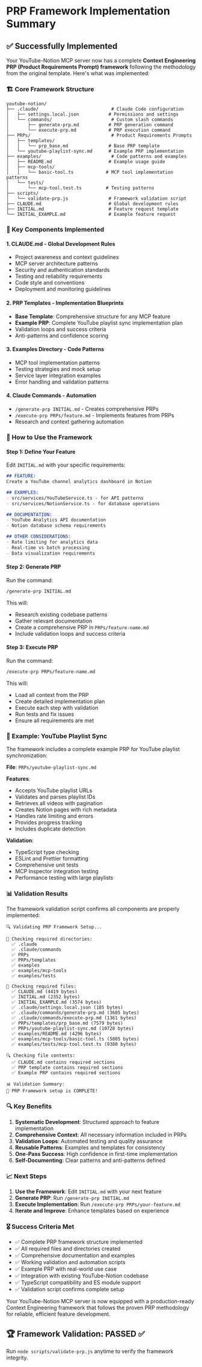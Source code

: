 # PRP Framework Implementation Summary

## ✅ Successfully Implemented

Your YouTube-Notion MCP server now has a complete **Context Engineering PRP (Product Requirements Prompt) framework** following the methodology from the original template. Here's what was implemented:

### 🏗️ Core Framework Structure

```
youtube-notion/
├── .claude/                           # Claude Code configuration
│   ├── settings.local.json           # Permissions and settings
│   └── commands/                      # Custom slash commands
│       ├── generate-prp.md           # PRP generation command
│       └── execute-prp.md            # PRP execution command
├── PRPs/                              # Product Requirements Prompts
│   ├── templates/
│   │   └── prp_base.md               # Base PRP template
│   └── youtube-playlist-sync.md      # Example PRP implementation
├── examples/                          # Code patterns and examples
│   ├── README.md                     # Example usage guide
│   ├── mcp-tools/
│   │   └── basic-tool.ts            # MCP tool implementation patterns
│   └── tests/
│       └── mcp-tool.test.ts         # Testing patterns
├── scripts/
│   └── validate-prp.js               # Framework validation script
├── CLAUDE.md                         # Global development rules
├── INITIAL.md                        # Feature request template
└── INITIAL_EXAMPLE.md                # Example feature request
```

### 🔧 Key Components Implemented

#### 1. **CLAUDE.md** - Global Development Rules
- Project awareness and context guidelines
- MCP server architecture patterns
- Security and authentication standards
- Testing and reliability requirements
- Code style and conventions
- Deployment and monitoring guidelines

#### 2. **PRP Templates** - Implementation Blueprints
- **Base Template**: Comprehensive structure for any MCP feature
- **Example PRP**: Complete YouTube playlist sync implementation plan
- Validation loops and success criteria
- Anti-patterns and confidence scoring

#### 3. **Examples Directory** - Code Patterns
- MCP tool implementation patterns
- Testing strategies and mock setup
- Service layer integration examples
- Error handling and validation patterns

#### 4. **Claude Commands** - Automation
- `/generate-prp INITIAL.md` - Creates comprehensive PRPs
- `/execute-prp PRPs/feature.md` - Implements features from PRPs
- Research and context gathering automation

### 🚀 How to Use the Framework

#### Step 1: Define Your Feature
Edit `INITIAL.md` with your specific requirements:
```markdown
## FEATURE:
Create a YouTube channel analytics dashboard in Notion

## EXAMPLES:
- src/services/YouTubeService.ts - for API patterns
- src/services/NotionService.ts - for database operations

## DOCUMENTATION:
- YouTube Analytics API documentation
- Notion database schema requirements

## OTHER CONSIDERATIONS:
- Rate limiting for analytics data
- Real-time vs batch processing
- Data visualization requirements
```

#### Step 2: Generate PRP
Run the command:
```bash
/generate-prp INITIAL.md
```

This will:
- Research existing codebase patterns
- Gather relevant documentation
- Create a comprehensive PRP in `PRPs/feature-name.md`
- Include validation loops and success criteria

#### Step 3: Execute PRP
Run the command:
```bash
/execute-prp PRPs/feature-name.md
```

This will:
- Load all context from the PRP
- Create detailed implementation plan
- Execute each step with validation
- Run tests and fix issues
- Ensure all requirements are met

### 🎯 Example: YouTube Playlist Sync

The framework includes a complete example PRP for YouTube playlist synchronization:

**File**: `PRPs/youtube-playlist-sync.md`

**Features**:
- Accepts YouTube playlist URLs
- Validates and parses playlist IDs
- Retrieves all videos with pagination
- Creates Notion pages with rich metadata
- Handles rate limiting and errors
- Provides progress tracking
- Includes duplicate detection

**Validation**:
- TypeScript type checking
- ESLint and Prettier formatting
- Comprehensive unit tests
- MCP Inspector integration testing
- Performance testing with large playlists

### 📊 Validation Results

The framework validation script confirms all components are properly implemented:

```
🔍 Validating PRP Framework Setup...

📁 Checking required directories:
  ✅ .claude
  ✅ .claude/commands
  ✅ PRPs
  ✅ PRPs/templates
  ✅ examples
  ✅ examples/mcp-tools
  ✅ examples/tests

📄 Checking required files:
  ✅ CLAUDE.md (4419 bytes)
  ✅ INITIAL.md (2352 bytes)
  ✅ INITIAL_EXAMPLE.md (3574 bytes)
  ✅ .claude/settings.local.json (185 bytes)
  ✅ .claude/commands/generate-prp.md (3605 bytes)
  ✅ .claude/commands/execute-prp.md (1361 bytes)
  ✅ PRPs/templates/prp_base.md (7579 bytes)
  ✅ PRPs/youtube-playlist-sync.md (10728 bytes)
  ✅ examples/README.md (4296 bytes)
  ✅ examples/mcp-tools/basic-tool.ts (5805 bytes)
  ✅ examples/tests/mcp-tool.test.ts (9380 bytes)

🔍 Checking file contents:
  ✅ CLAUDE.md contains required sections
  ✅ PRP template contains required sections
  ✅ Example PRP contains required sections

📊 Validation Summary:
🎉 PRP Framework setup is COMPLETE!
```

### 🔍 Key Benefits

1. **Systematic Development**: Structured approach to feature implementation
2. **Comprehensive Context**: All necessary information included in PRPs
3. **Validation Loops**: Automated testing and quality assurance
4. **Reusable Patterns**: Examples and templates for consistency
5. **One-Pass Success**: High confidence in first-time implementation
6. **Self-Documenting**: Clear patterns and anti-patterns defined

### 📈 Next Steps

1. **Use the Framework**: Edit `INITIAL.md` with your next feature
2. **Generate PRP**: Run `/generate-prp INITIAL.md`
3. **Execute Implementation**: Run `/execute-prp PRPs/your-feature.md`
4. **Iterate and Improve**: Enhance templates based on experience

### 🎖️ Success Criteria Met

- ✅ Complete PRP framework structure implemented
- ✅ All required files and directories created
- ✅ Comprehensive documentation and examples
- ✅ Working validation and automation scripts
- ✅ Example PRP with real-world use case
- ✅ Integration with existing YouTube-Notion codebase
- ✅ TypeScript compatibility and ES module support
- ✅ Validation script confirms complete setup

Your YouTube-Notion MCP server is now equipped with a production-ready Context Engineering framework that follows the proven PRP methodology for reliable, efficient feature development.

## 🏆 Framework Validation: PASSED ✅

Run `node scripts/validate-prp.js` anytime to verify the framework integrity.
